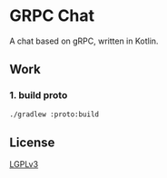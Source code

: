# GRPC Chat

A chat based on gRPC, written in Kotlin.

## Work

### 1. build proto

```bash
./gradlew :proto:build
```

## License

[LGPLv3](https://www.gnu.org/licenses/lgpl.html)
